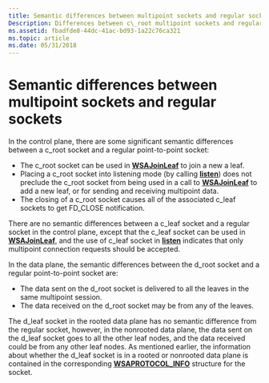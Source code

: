 ```yaml
---
title: Semantic differences between multipoint sockets and regular sockets
Description: Differences between c\_root multipoint sockets and regular point-to-point sockets.
ms.assetid: fbadfde8-44dc-41ac-bd93-1a22c76ca321
ms.topic: article
ms.date: 05/31/2018
---
```


# Semantic differences between multipoint sockets and regular sockets

In the control plane, there are some significant semantic differences between a c\_root socket and a regular point-to-point socket:

-   The c\_root socket can be used in [**WSAJoinLeaf**](/windows/desktop/api/Winsock2/nf-winsock2-wsajoinleaf) to join a new a leaf.
-   Placing a c\_root socket into listening mode (by calling [**listen**](/windows/desktop/api/Winsock2/nf-winsock2-listen)) does not preclude the c\_root socket from being used in a call to [**WSAJoinLeaf**](/windows/desktop/api/Winsock2/nf-winsock2-wsajoinleaf) to add a new leaf, or for sending and receiving multipoint data.
-   The closing of a c\_root socket causes all of the associated c\_leaf sockets to get FD\_CLOSE notification.

There are no semantic differences between a c\_leaf socket and a regular socket in the control plane, except that the c\_leaf socket can be used in [**WSAJoinLeaf**](/windows/desktop/api/Winsock2/nf-winsock2-wsajoinleaf), and the use of c\_leaf socket in [**listen**](/windows/desktop/api/Winsock2/nf-winsock2-listen) indicates that only multipoint connection requests should be accepted.

In the data plane, the semantic differences between the d\_root socket and a regular point-to-point socket are:

-   The data sent on the d\_root socket is delivered to all the leaves in the same multipoint session.
-   The data received on the d\_root socket may be from any of the leaves.

The d\_leaf socket in the rooted data plane has no semantic difference from the regular socket, however, in the nonrooted data plane, the data sent on the d\_leaf socket goes to all the other leaf nodes, and the data received could be from any other leaf nodes. As mentioned earlier, the information about whether the d\_leaf socket is in a rooted or nonrooted data plane is contained in the corresponding [**WSAPROTOCOL\_INFO**](/windows/win32/api/winsock2/ns-winsock2-wsaprotocol_infoa) structure for the socket.

 

 